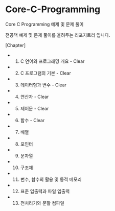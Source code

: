 # Core-C-Programming
Core C Programming 예제 및 문제 풀이

전공책 예제 및 문제 풀이를 올려두는 리포지트리 입니다.

[Chapter]
 -  1. C 언어와 프로그래밍 개요 - Clear
 -  2. C 프로그램의 기본 - Clear
 -  3. 데이터형과 변수 - Clear
 -  4. 연산자 - Clear
 -  5. 제어문 - Clear
 -  6. 함수 - Clear
 -  7. 배열
 -  8. 포인터
 -  9. 문자열
 - 10. 구조체
 - 11. 변수, 함수의 활용 및 동적 메모리
 - 12. 표준 입출력과 파일 입출력
 - 13. 전처리기와 분할 컴파일
